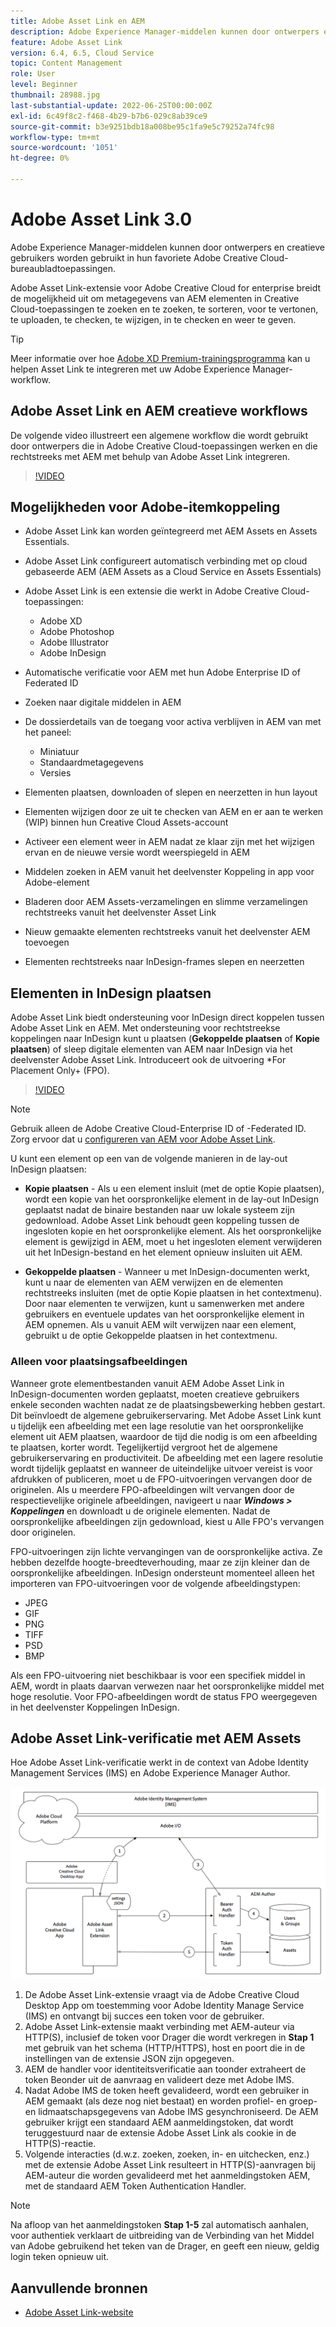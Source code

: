 ```yaml
---
title: Adobe Asset Link en AEM
description: Adobe Experience Manager-middelen kunnen door ontwerpers en creatieve gebruikers worden gebruikt in hun favoriete Adobe Creative Cloud-bureaubladtoepassingen. Adobe Asset Link-extensie voor Adobe Creative Cloud for enterprise breidt de mogelijkheid uit om metagegevens van AEM elementen in Creative Cloud-gereedschappen, zoals Adobe XD, Photoshop, InDesign en Illustrator, te doorzoeken, te sorteren, voor te vertonen, te uploaden, uit te checken, te wijzigen, in te checken en weer te geven.
feature: Adobe Asset Link
version: 6.4, 6.5, Cloud Service
topic: Content Management
role: User
level: Beginner
thumbnail: 28988.jpg
last-substantial-update: 2022-06-25T00:00:00Z
exl-id: 6c49f8c2-f468-4b29-b7b6-029c8ab39ce9
source-git-commit: b3e9251bdb18a008be95c1fa9e5c79252a74fc98
workflow-type: tm+mt
source-wordcount: '1051'
ht-degree: 0%

---
```


# Adobe Asset Link 3.0

Adobe Experience Manager-middelen kunnen door ontwerpers en creatieve gebruikers worden gebruikt in hun favoriete Adobe Creative Cloud-bureaubladtoepassingen.

Adobe Asset Link-extensie voor Adobe Creative Cloud for enterprise breidt de mogelijkheid uit om metagegevens van AEM elementen in Creative Cloud-toepassingen te zoeken en te zoeken, te sorteren, voor te vertonen, te uploaden, te checken, te wijzigen, in te checken en weer te geven.

>[!TIP]
>
> Meer informatie over hoe [Adobe XD Premium-trainingsprogramma](https://spark.adobe.com/page/wU7OXv8qKGugO/) kan u helpen Asset Link te integreren met uw Adobe Experience Manager-workflow.

## Adobe Asset Link en AEM creatieve workflows

De volgende video illustreert een algemene workflow die wordt gebruikt door ontwerpers die in Adobe Creative Cloud-toepassingen werken en die rechtstreeks met AEM met behulp van Adobe Asset Link integreren.

>[!VIDEO](https://video.tv.adobe.com/v/335927?quality=12&learn=on)

## Mogelijkheden voor Adobe-itemkoppeling

+ Adobe Asset Link kan worden geïntegreerd met AEM Assets en Assets Essentials.
+ Adobe Asset Link configureert automatisch verbinding met op cloud gebaseerde AEM (AEM Assets as a Cloud Service en Assets Essentials)
+ Adobe Asset Link is een extensie die werkt in Adobe Creative Cloud-toepassingen:

   + Adobe XD
   + Adobe Photoshop
   + Adobe Illustrator
   + Adobe InDesign

+ Automatische verificatie voor AEM met hun Adobe Enterprise ID of Federated ID
+ Zoeken naar digitale middelen in AEM
+ De dossierdetails van de toegang voor activa verblijven in AEM van met het paneel:
   + Miniatuur
   + Standaardmetagegevens
   + Versies
+ Elementen plaatsen, downloaden of slepen en neerzetten in hun layout
+ Elementen wijzigen door ze uit te checken van AEM en er aan te werken (WIP) binnen hun Creative Cloud Assets-account
+ Activeer een element weer in AEM nadat ze klaar zijn met het wijzigen ervan en de nieuwe versie wordt weerspiegeld in AEM
+ Middelen zoeken in AEM vanuit het deelvenster Koppeling in app voor Adobe-element
+ Bladeren door AEM Assets-verzamelingen en slimme verzamelingen rechtstreeks vanuit het deelvenster Asset Link
+ Nieuw gemaakte elementen rechtstreeks vanuit het deelvenster AEM toevoegen
+ Elementen rechtstreeks naar InDesign-frames slepen en neerzetten

## Elementen in InDesign plaatsen

Adobe Asset Link biedt ondersteuning voor InDesign direct koppelen tussen Adobe Asset Link en AEM. Met ondersteuning voor rechtstreekse koppelingen naar InDesign kunt u plaatsen (__Gekoppelde plaatsen__ of __Kopie plaatsen__) of sleep digitale elementen van AEM naar InDesign via het deelvenster Adobe Asset Link. Introduceert ook de uitvoering *For Placement Only+ (FPO).

>[!VIDEO](https://video.tv.adobe.com/v/28988?quality=12&learn=on)

>[!NOTE]
>
>Gebruik alleen de Adobe Creative Cloud-Enterprise ID of -Federated ID. Zorg ervoor dat u [configureren van AEM voor Adobe Asset Link](https://helpx.adobe.com/enterprise/admin-guide.html/enterprise/using/adobe-asset-link.ug.html).

U kunt een element op een van de volgende manieren in de lay-out InDesign plaatsen:

+ **Kopie plaatsen** - Als u een element insluit (met de optie Kopie plaatsen), wordt een kopie van het oorspronkelijke element in de lay-out InDesign geplaatst nadat de binaire bestanden naar uw lokale systeem zijn gedownload. Adobe Asset Link behoudt geen koppeling tussen de ingesloten kopie en het oorspronkelijke element. Als het oorspronkelijke element is gewijzigd in AEM, moet u het ingesloten element verwijderen uit het InDesign-bestand en het element opnieuw insluiten uit AEM.

+ **Gekoppelde plaatsen** - Wanneer u met InDesign-documenten werkt, kunt u naar de elementen van AEM verwijzen en de elementen rechtstreeks insluiten (met de optie Kopie plaatsen in het contextmenu). Door naar elementen te verwijzen, kunt u samenwerken met andere gebruikers en eventuele updates van het oorspronkelijke element in AEM opnemen. Als u vanuit AEM wilt verwijzen naar een element, gebruikt u de optie Gekoppelde plaatsen in het contextmenu.

### Alleen voor plaatsingsafbeeldingen

Wanneer grote elementbestanden vanuit AEM Adobe Asset Link in InDesign-documenten worden geplaatst, moeten creatieve gebruikers enkele seconden wachten nadat ze de plaatsingsbewerking hebben gestart. Dit beïnvloedt de algemene gebruikerservaring. Met Adobe Asset Link kunt u tijdelijk een afbeelding met een lage resolutie van het oorspronkelijke element uit AEM plaatsen, waardoor de tijd die nodig is om een afbeelding te plaatsen, korter wordt. Tegelijkertijd vergroot het de algemene gebruikerservaring en productiviteit. De afbeelding met een lagere resolutie wordt tijdelijk geplaatst en wanneer de uiteindelijke uitvoer vereist is voor afdrukken of publiceren, moet u de FPO-uitvoeringen vervangen door de originelen. Als u meerdere FPO-afbeeldingen wilt vervangen door de respectievelijke originele afbeeldingen, navigeert u naar **_Windows > Koppelingen_** en downloadt u de originele elementen. Nadat de oorspronkelijke afbeeldingen zijn gedownload, kiest u Alle FPO&#39;s vervangen door originelen.

FPO-uitvoeringen zijn lichte vervangingen van de oorspronkelijke activa. Ze hebben dezelfde hoogte-breedteverhouding, maar ze zijn kleiner dan de oorspronkelijke afbeeldingen. InDesign ondersteunt momenteel alleen het importeren van FPO-uitvoeringen voor de volgende afbeeldingstypen:

+ JPEG
+ GIF
+ PNG
+ TIFF
+ PSD
+ BMP

Als een FPO-uitvoering niet beschikbaar is voor een specifiek middel in AEM, wordt in plaats daarvan verwezen naar het oorspronkelijke middel met hoge resolutie. Voor FPO-afbeeldingen wordt de status FPO weergegeven in het deelvenster Koppelingen InDesign.

## Adobe Asset Link-verificatie met AEM Assets

Hoe Adobe Asset Link-verificatie werkt in de context van Adobe Identity Management Services (IMS) en Adobe Experience Manager Author.

![Adobe Asset Link Architecture](assets/adobe-asset-link-article-understand.png)

1. De Adobe Asset Link-extensie vraagt via de Adobe Creative Cloud Desktop App om toestemming voor Adobe Identity Manage Service (IMS) en ontvangt bij succes een token voor de gebruiker.
1. Adobe Asset Link-extensie maakt verbinding met AEM-auteur via HTTP(S), inclusief de token voor Drager die wordt verkregen in **Stap 1** met gebruik van het schema (HTTP/HTTPS), host en poort die in de instellingen van de extensie JSON zijn opgegeven.
1. AEM de handler voor identiteitsverificatie aan toonder extraheert de token Beonder uit de aanvraag en valideert deze met Adobe IMS.
1. Nadat Adobe IMS de token heeft gevalideerd, wordt een gebruiker in AEM gemaakt (als deze nog niet bestaat) en worden profiel- en groep- en lidmaatschapsgegevens van Adobe IMS gesynchroniseerd. De AEM gebruiker krijgt een standaard AEM aanmeldingstoken, dat wordt teruggestuurd naar de extensie Adobe Asset Link als cookie in de HTTP(S)-reactie.
1. Volgende interacties (d.w.z. zoeken, zoeken, in- en uitchecken, enz.) met de extensie Adobe Asset Link resulteert in HTTP(S)-aanvragen bij AEM-auteur die worden gevalideerd met het aanmeldingstoken AEM, met de standaard AEM Token Authentication Handler.

>[!NOTE]
>
>Na afloop van het aanmeldingstoken **Stap 1-5** zal automatisch aanhalen, voor authentiek verklaart de uitbreiding van de Verbinding van het Middel van Adobe gebruikend het teken van de Drager, en geeft een nieuw, geldig login teken opnieuw uit.

## Aanvullende bronnen

+ [Adobe Asset Link-website](https://www.adobe.com/creativecloud/business/enterprise/adobe-asset-link.html)
